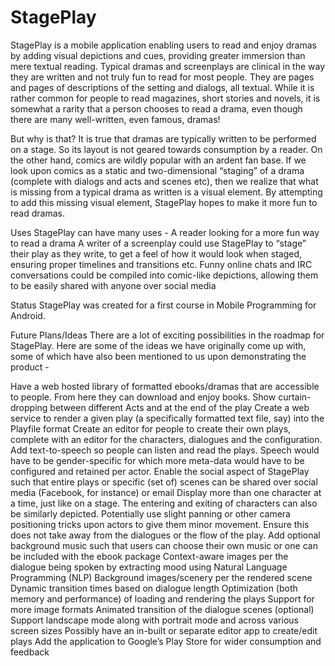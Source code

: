 StagePlay
=========

StagePlay is a mobile application enabling users to read and enjoy dramas by adding visual depictions and cues, providing greater immersion than mere textual reading. Typical dramas and screenplays are clinical in the way they are written and not truly fun to read for most people. They are pages and pages of descriptions of the setting and dialogs, all textual. While it is rather common for people to read magazines, short stories and novels, it is somewhat a rarity that a person chooses to read a drama, even though there are many well-written, even famous, dramas!

But why is that? It is true that dramas are typically written to be performed on a stage. So its layout is not geared towards consumption by a reader. On the other hand, comics are wildly popular with an ardent fan base. If we look upon comics as a static and two-dimensional “staging” of a drama (complete with dialogs and acts and scenes etc), then we realize that what is missing from a typical drama as written is a visual element. By attempting to add this missing visual element, StagePlay hopes to make it more fun to read dramas.

Uses
StagePlay can have many uses -
A reader looking for a more fun way to read a drama 
A writer of a screenplay could use StagePlay to “stage” their play as they write, to get a feel of how it would look when staged, ensuring proper timelines and transitions etc.
Funny online chats and IRC conversations could be compiled into comic-like depictions, allowing them to be easily shared with anyone over social media

Status
StagePlay was created for a first course in Mobile Programming for Android. 

Future Plans/Ideas
There are a lot of exciting possibilities in the roadmap for StagePlay. Here are some of the ideas we have originally come up with, some of which have also been mentioned to us upon demonstrating the product - 

Have a web hosted library of formatted ebooks/dramas that are accessible to people. From here they can download and enjoy books.
Show curtain-dropping between different Acts and at the end of the play
Create a web service to render a given play (a specifically formatted text file, say) into the Playfile format
Create an editor for people to create their own plays, complete with an editor for the characters, dialogues and the configuration.
Add text-to-speech so people can listen and read the plays. Speech would have to be gender-specific for which more meta-data would have to be configured and retained per actor.
Enable the social aspect of StagePlay such that entire plays or specific (set of) scenes can be shared over social media (Facebook, for instance) or email
Display more than one character at a time, just like on a stage. The entering and exiting of characters can also be similarly depicted.
Potentially use slight panning or other camera positioning tricks upon actors to give them minor movement. Ensure this does not take away from the dialogues or the flow of the play.
Add optional background music such that users can choose their own music or one can be included with the ebook package
Context-aware images per the dialogue being spoken by extracting mood using Natural Language Programming (NLP)
Background images/scenery per the rendered scene 
Dynamic transition times based on dialogue length
Optimization (both memory and performance) of loading and rendering the plays
Support for more image formats
Animated transition of the dialogue scenes (optional)
Support landscape mode along with portrait mode and across various screen sizes
Possibly have an in-built or separate editor app to create/edit plays
Add the application to Google’s Play Store for wider consumption and feedback

